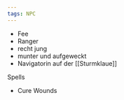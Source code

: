 ```yaml
---
tags: NPC
---
```


- Fee
- Ranger
- recht jung
- munter und aufgeweckt
- Navigatorin auf der [[Sturmklaue]]

Spells
- Cure Wounds